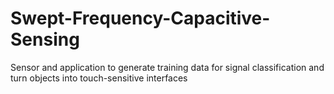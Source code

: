 # Swept-Frequency-Capacitive-Sensing
Sensor and application to generate training data for signal classification and turn objects into touch-sensitive interfaces
